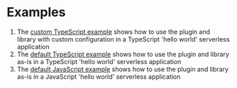 # Examples

1. The [custom TypeScript example](custom-ts) shows how to use the plugin and library with custom configuration in a TypeScript 'hello world' serverless application
1. The [default TypeScript example](default-ts) shows how to use the plugin and library as-is in a TypeScript 'hello world' serverless application
1. The [default JavaScript example](default-js) shows how to use the plugin and library as-is in a JavaScript 'hello world' serverless application
